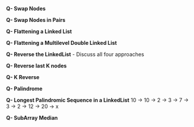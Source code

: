 **Q- Swap Nodes**

**Q- Swap Nodes in Pairs**

**Q- Flattening a Linked List**

**Q- Flattening a Multilevel Double Linked List**

**Q- Reverse the LinkedList**
    - Discuss all four approaches
    
**Q- Reverse last K nodes**

**Q- K Reverse**

**Q- Palindrome**

**Q- Longest Palindromic Sequence in a LinkedList**
     10 -> 10 -> 2 -> 3 -> 7 -> 3 -> 2 -> 12 -> 20 -> x
     
**Q- SubArray Median**

